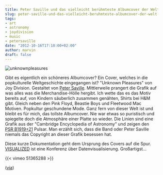 ```yaml
---
title: Peter Saville und das vielleicht berühmteste Albumcover der Welt
slug: peter-saville-und-das-vielleicht-beruhmteste-albumcover-der-welt
tags:
- art
- astronomy
- joydivision
- music
- petersaville
date: "2012-10-16T17:18:00+02:00"
author: marvin
draft: false
---
```

![unknownpleasures](/images/unknownpleasures.jpg)

Gibt es eigentlich ein schöneres Albumcover? Ein Cover, welches in die
popkulturelle Weltgeschichte eingegangen ist? "Unknown Pleasures" von
Joy Division. Gestaltet von [Peter
Saville](http://en.wikipedia.org/wiki/Peter_Saville_(graphic_designer)).
Mittlerweile prangert die Grafik auf was alles was die Merchandise-Hölle
hergibt. Ich wette das es das Motiv bereits auf, von Kindern säuberlich
zusammen genähten, Shirts bei H&M gibt. Gleich neben den Pink Floyd,
Beastie Boys und Fleetwood Mac Motiven. Popkultur geschundene Mode. Ganz
fern von dieser Welt ist und bleibt es für mich, das tollste Albumcover.
Nie war etwas so puristisch und spiegelte doch die Atmosphäre einer
Platte so wieder. Die Linien sind eine Grafik aus der "Cambridge
Encyclopedia of Astronomy" und zeigen den [PSR
B1919+21](http://de.wikipedia.org/wiki/PSR_B1919%2B21) Pulsar. Man
erzählt sich, dass die Band oder Peter Saville niemals das Copyright an
dieser Grafik besessen hat.

Diese kurze Dokumentation geht dem Ursprung des Covers auf die Spur.
[VISUALIZED](http://visualized.com/) ist eine Konferenz über
Datenvisualisierung. Großartigst...

{{< vimeo 51365288   >}}

([via](http://www.crackajack.de/2012/10/16/the-story-of-joy-divisions-unknown-pleasures-cover/))